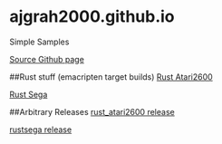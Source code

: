 # ajgrah2000.github.io
Simple Samples

[Source Github page](https://github.com/ajgrah2000/)

##Rust stuff (emacripten target builds)
[Rust Atari2600](https://ajgrah2000.github.io/rusted_atari2600/)

[Rust Sega](https://ajgrah2000.github.io/rustsega/)

##Arbitrary Releases
[rust_atari2600 release](https://github.com/ajgrah2000/rusted_atari2600/releases/latest)

[rustsega release](https://github.com/ajgrah2000/rustsega/releases/latest/)
